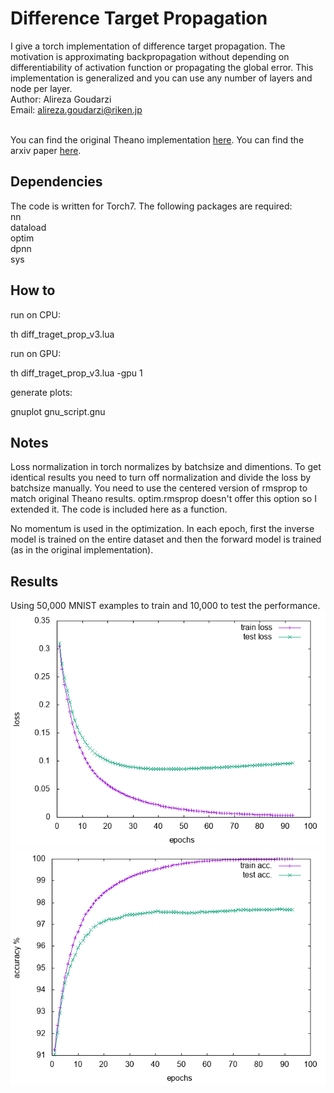# Difference Target Propagation

I give a torch implementation of difference target propagation.
The motivation is approximating backpropagation without depending
on differentiability of activation function or propagating the global error.
This implementation is generalized and you can use any number of layers and node per layer.
<br>
Author: Alireza Goudarzi <br>
Email: alireza.goudarzi@riken.jp <br>
<br>

You can find the original Theano implementation <a href='https://github.com/donghyunlee/dtp'>here</a>.
You can find the arxiv paper <a href='https://arxiv.org/abs/1412.7525'>here</a>.


## Dependencies

The code is written for Torch7. The following packages are required: <br>
nn<br>
dataload<br>
optim<br>
dpnn<br>
sys<br>


## How to 

run on CPU:

   th diff_traget_prop_v3.lua

run on GPU:

   th diff_traget_prop_v3.lua -gpu 1

generate plots:

   gnuplot gnu_script.gnu

## Notes

Loss normalization in torch normalizes by batchsize and dimentions. To get identical results you need to turn off normalization and divide the loss by batchsize manually. You need to use the centered version of rmsprop to match original Theano results. optim.rmsprop doesn't offer this option so I extended it. The code is included here as a function. 

No momentum is used in the optimization. In each epoch, first the inverse model is trained on the entire
dataset and then the forward model is trained (as in the original implementation).


## Results

Using 50,000 MNIST examples to train and 10,000 to test the performance. 
<img src='result_loss.png'>
<br>
<img src='result_acc.png'>


